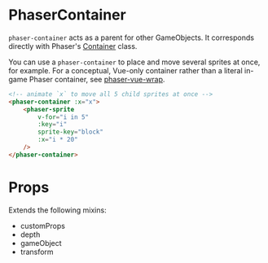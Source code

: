 # PhaserContainer

`phaser-container` acts as a parent for other GameObjects. It corresponds directly with Phaser's [Container](https://photonstorm.github.io/phaser3-docs/Phaser.GameObjects.Container.html) class.

You can use a `phaser-container` to place and move several sprites at once, for example. For a conceptual, Vue-only container rather than a literal in-game Phaser container, see [phaser-vue-wrap](/components/PhaserVueWrap).

```html
<!-- animate `x` to move all 5 child sprites at once -->
<phaser-container :x="x">
    <phaser-sprite 
        v-for="i in 5" 
        :key="i" 
        sprite-key="block" 
        :x="i * 20"
    />
</phaser-container>
```

# Props

Extends the following mixins:

* customProps
* depth
* gameObject 
* transform